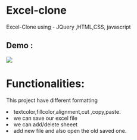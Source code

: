 # Excel-clone
Excel-Clone using - JQuery ,HTML,CSS, javascript

## Demo :
 
 <img src="https://github.com/Gaurav-jha123/Excel-Clone/blob/main/demo.gif"/>
 
# Functionalities:
This project have  different formatting <br>
  <li>textcolor,fillcolor,alignment,cut ,copy,paste.</li>
  <li>we can save our excel file </li>
  <li>we can add/delete sheeet  </li>
  <li>add new file and also open the old saved one.  </li>
